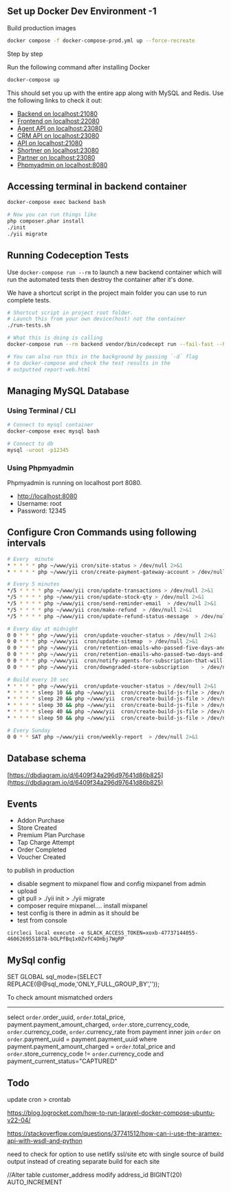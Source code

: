 ## Set up Docker Dev Environment -1

Build production images 

```bash
docker compose -f docker-compose-prod.yml up --force-recreate
```

Step by step 

Run the following command after installing Docker

```bash
docker-compose up
```

This should set you up with the entire app along with MySQL and Redis. Use the following links to check it out:

* [Backend on localhost:21080](http://localhost:21080)
* [Frontend on localhost:22080](http://localhost:22080)
* [Agent API on localhost:23080](http://localhost:23080)
* [CRM API on localhost:23080](http://localhost:24080)
* [API on localhost:21080](http://localhost:25080)
* [Shortner on localhost:23080](http://localhost:26080)
* [Partner on localhost:23080](http://localhost:27080)
* [Phpmyadmin on localhost:8080](http://localhost:8080)


## Accessing terminal in backend container

```bash
docker-compose exec backend bash

# Now you can run things like
php composer.phar install 
./init
./yii migrate
```

## Running Codeception Tests

Use `docker-compose run --rm` to launch a new backend container which will run the automated tests then destroy the container after it's done.

We have a shortcut script in the project main folder you can use to run complete tests.

```bash
# Shortcut script in project root folder.
# Launch this from your own device(host) not the container
./run-tests.sh

# What this is doing is calling
docker-compose run --rm backend vendor/bin/codecept run --fail-fast --html report-web.html

# You can also run this in the background by passing `-d` flag
# to docker-compose and check the test results in the
# outputted report-web.html
```

## Managing MySQL Database

### Using Terminal / CLI

```bash
# Connect to mysql container
docker-compose exec mysql bash

# Connect to db
mysql -uroot -p12345
```


### Using Phpmyadmin

Phpmyadmin is running on localhost port 8080.

* [http://localhost:8080](http://localhost:8080)
* Username: root
* Password: 12345

## Configure Cron Commands using following intervals

```bash
# Every  minute
* * * * * php ~/www/yii cron/site-status > /dev/null 2>&1
* * * * * php ~/www/yii cron/create-payment-gateway-account > /dev/null 2>&1

# Every 5 minutes
*/5 * * * * php ~/www/yii cron/update-transactions > /dev/null 2>&1
*/5 * * * * php ~/www/yii cron/update-stock-qty > /dev/null 2>&1
*/5 * * * * php ~/www/yii cron/send-reminder-email  > /dev/null 2>&1
*/5 * * * * php ~/www/yii cron/make-refund  > /dev/null 2>&1
*/5 * * * * php ~/www/yii cron/update-refund-status-message  > /dev/null 2>&1

# Every day at midnight
0 0 * * * php ~/www/yii  cron/update-voucher-status > /dev/null 2>&1
0 0 * * * php ~/www/yii  cron/update-sitemap  > /dev/null 2>&1
0 0 * * * php ~/www/yii  cron/retention-emails-who-passed-five-days-and-no-sales  > /dev/null 2>&1
0 0 * * * php ~/www/yii  cron/retention-emails-who-passed-two-days-and-no-products > /dev/null 2>&1
0 0 * * * php ~/www/yii  cron/notify-agents-for-subscription-that-will-expire-soon > /dev/null 2>&1
0 0 * * * php ~/www/yii  cron/downgraded-store-subscription    > /dev/null 2>&1

# Build every 10 sec
* * * * * php ~/www/yii  cron/update-voucher-status > /dev/null 2>&1
* * * * * sleep 10 && php ~/www/yii  cron/create-build-js-file > /dev/null 2>&1
* * * * * sleep 20 && php ~/www/yii  cron/create-build-js-file > /dev/null 2>&1
* * * * * sleep 30 && php ~/www/yii  cron/create-build-js-file > /dev/null 2>&1
* * * * * sleep 40 && php ~/www/yii  cron/create-build-js-file > /dev/null 2>&1
* * * * * sleep 50 && php ~/www/yii  cron/create-build-js-file > /dev/null 2>&1

# Every Sunday
0 0 * * SAT php ~/www/yii cron/weekly-report  > /dev/null 2>&1
```

## Database schema 

[https://dbdiagram.io/d/6409f34a296d97641d86b825](https://dbdiagram.io/d/6409f34a296d97641d86b825)


## Events 

- Addon Purchase
- Store Created
- Premium Plan Purchase
- Tap Charge Attempt
- Order Completed
- Voucher Created

to publish in production

- disable segment to mixpanel flow and config mixpanel from admin 
- upload 
- git pull > ./yii init > ./yii migrate 
- composer require mixpanel.... install mixpanel 
- test config is there in admin as it should be 
- test from console 

`circleci local execute -e SLACK_ACCESS_TOKEN=xoxb-47737144055-4606269551878-bOLPfBq1x0ZvfC4OHbj7WgRP`

## MySql config  

SET GLOBAL sql_mode=(SELECT REPLACE(@@sql_mode,'ONLY_FULL_GROUP_BY',''));

To check amount mismatched orders 

------------------

select `order`.order_uuid, `order`.total_price, payment.payment_amount_charged, `order`.store_currency_code, `order`.currency_code,  `order`.currency_rate from payment inner join `order` on `order`.payment_uuid = payment.payment_uuid where payment.payment_amount_charged = `order`.total_price and `order`.store_currency_code != `order`.currency_code and payment_current_status="CAPTURED"

Todo
------------------
update cron > crontab

https://blog.logrocket.com/how-to-run-laravel-docker-compose-ubuntu-v22-04/

https://stackoverflow.com/questions/37741512/how-can-i-use-the-aramex-api-with-wsdl-and-python

need to check for option to use netlify ssl/site etc with single source of build output instead of creating separate build 
for each site 

//Alter table customer_address modify address_id BIGINT(20) AUTO_INCREMENT 